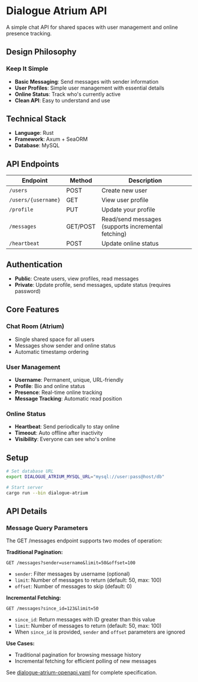 # Dialogue Atrium API

A simple chat API for shared spaces with user management and online presence tracking.

## Design Philosophy

### Keep It Simple
- **Basic Messaging**: Send messages with sender information
- **User Profiles**: Simple user management with essential details
- **Online Status**: Track who's currently active
- **Clean API**: Easy to understand and use

## Technical Stack
- **Language**: Rust
- **Framework**: Axum + SeaORM
- **Database**: MySQL

## API Endpoints

| Endpoint | Method | Description |
|----------|--------|-------------|
| `/users` | POST | Create new user |
| `/users/{username}` | GET | View user profile |
| `/profile` | PUT | Update your profile |
| `/messages` | GET/POST | Read/send messages (supports incremental fetching) |
| `/heartbeat` | POST | Update online status |

## Authentication

- **Public**: Create users, view profiles, read messages
- **Private**: Update profile, send messages, update status (requires password)

## Core Features

### Chat Room (Atrium)
- Single shared space for all users
- Messages show sender and online status
- Automatic timestamp ordering

### User Management
- **Username**: Permanent, unique, URL-friendly
- **Profile**: Bio and online status
- **Presence**: Real-time online tracking
- **Message Tracking**: Automatic read position

### Online Status
- **Heartbeat**: Send periodically to stay online
- **Timeout**: Auto offline after inactivity
- **Visibility**: Everyone can see who's online

## Setup

```bash
# Set database URL
export DIALOGUE_ATRIUM_MYSQL_URL="mysql://user:pass@host/db"

# Start server
cargo run --bin dialogue-atrium
```

## API Details

### Message Query Parameters

The GET /messages endpoint supports two modes of operation:

**Traditional Pagination:**
```
GET /messages?sender=username&limit=50&offset=100
```
- `sender`: Filter messages by username (optional)
- `limit`: Number of messages to return (default: 50, max: 100)
- `offset`: Number of messages to skip (default: 0)

**Incremental Fetching:**
```
GET /messages?since_id=123&limit=50
```
- `since_id`: Return messages with ID greater than this value
- `limit`: Number of messages to return (default: 50, max: 100)
- When `since_id` is provided, `sender` and `offset` parameters are ignored

**Use Cases:**
- Traditional pagination for browsing message history
- Incremental fetching for efficient polling of new messages

See [dialogue-atrium-openapi.yaml](./dialogue-atrium-openapi.yaml) for complete specification.